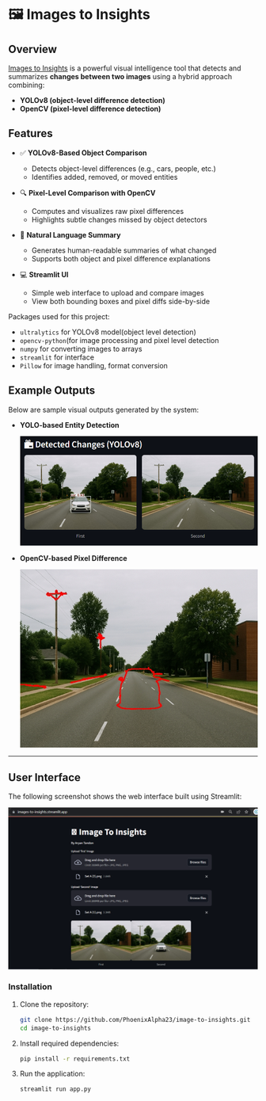 # 🖼️ Images to Insights

## Overview

[Images to Insights](https://images-to-insights.streamlit.app/) is a powerful visual intelligence tool that detects and summarizes **changes between two images** using a hybrid approach combining:

- **YOLOv8 (object-level difference detection)**
- **OpenCV (pixel-level difference detection)**

## Features

- ✅ **YOLOv8-Based Object Comparison**
  - Detects object-level differences (e.g., cars, people, etc.)
  - Identifies added, removed, or moved entities

- 🔍 **Pixel-Level Comparison with OpenCV**
  - Computes and visualizes raw pixel differences
  - Highlights subtle changes missed by object detectors

- 🧾 **Natural Language Summary**
  - Generates human-readable summaries of what changed
  - Supports both object and pixel difference explanations

- 💻 **Streamlit UI**
  - Simple web interface to upload and compare images
  - View both bounding boxes and pixel diffs side-by-side

Packages used for this project:

- `ultralytics` for YOLOv8 model(object level detection)
- `opencv-python`(for image processing and pixel level detection
- `numpy` for converting images to arrays
- `streamlit` for interface
- `Pillow` for image handling, format conversion
## Example Outputs

Below are sample visual outputs generated by the system:

- **YOLO-based Entity Detection**
  
  ![YOLO Output](assets/YOLO.PNG)

- **OpenCV-based Pixel Difference**

  ![OpenCV Output](assets/OpenCV.jpg)

---

## User Interface

The following screenshot shows the web interface built using Streamlit:

![Streamlit UI](assets/Capture.PNG)

### Installation

1. Clone the repository:
   ```bash
   git clone https://github.com/PhoenixAlpha23/image-to-insights.git
   cd image-to-insights
2. Install required dependencies:
   ```bash
   pip install -r requirements.txt
3. Run the application:
   ```bash
   streamlit run app.py
  
